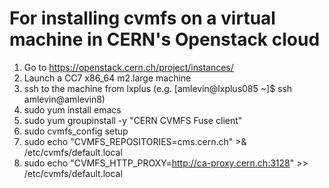 # For installing cvmfs on a virtual machine in CERN's Openstack cloud

1) Go to https://openstack.cern.ch/project/instances/
2) Launch a CC7 x86_64 m2.large machine
3) ssh to the machine from lxplus (e.g. [amlevin@lxplus085 ~]$ ssh amlevin@amlevin8)
4) sudo yum install emacs
5) sudo yum groupinstall -y "CERN CVMFS Fuse client"
6) sudo cvmfs_config setup
7) sudo echo "CVMFS_REPOSITORIES=cms.cern.ch" >& /etc/cvmfs/default.local
8) sudo echo "CVMFS_HTTP_PROXY=http://ca-proxy.cern.ch:3128" >> /etc/cvmfs/default.local
